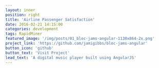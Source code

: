 ```yaml
---
layout: inner
position: right
title: 'Airline Passenger Satisfaction'
date: 2016-02-21 14:15:00
categories: development
tags: RapidMiner
featured_image: '/img/posts/01_bloc-jams-angular-1130x864-2x.png'
project_link: 'https://github.com/jamigibbs/bloc-jams-angular'
button_icon: 'github'
button_text: 'Visit Project'
lead_text: 'A digital music player built using AngularJS'
---
```

